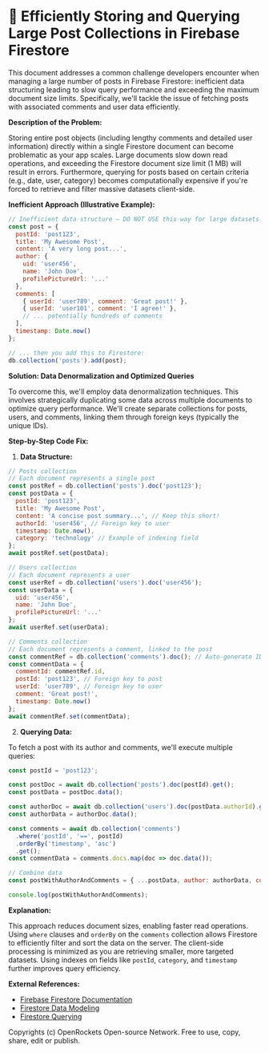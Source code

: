 # 🐞 Efficiently Storing and Querying Large Post Collections in Firebase Firestore


This document addresses a common challenge developers encounter when managing a large number of posts in Firebase Firestore: inefficient data structuring leading to slow query performance and exceeding the maximum document size limits.  Specifically, we'll tackle the issue of fetching posts with associated comments and user data efficiently.

**Description of the Problem:**

Storing entire post objects (including lengthy comments and detailed user information) directly within a single Firestore document can become problematic as your app scales.  Large documents slow down read operations, and exceeding the Firestore document size limit (1 MB) will result in errors.  Furthermore, querying for posts based on certain criteria (e.g., date, user, category) becomes computationally expensive if you're forced to retrieve and filter massive datasets client-side.

**Inefficient Approach (Illustrative Example):**

```javascript
// Inefficient data structure – DO NOT USE this way for large datasets.
const post = {
  postId: 'post123',
  title: 'My Awesome Post',
  content: 'A very long post...',
  author: {
    uid: 'user456',
    name: 'John Doe',
    profilePictureUrl: '...'
  },
  comments: [
    { userId: 'user789', comment: 'Great post!' },
    { userId: 'user101', comment: 'I agree!' },
    // ... potentially hundreds of comments
  ],
  timestamp: Date.now()
};

// ... then you add this to Firestore:
db.collection('posts').add(post);
```

**Solution:  Data Denormalization and Optimized Queries**

To overcome this, we'll employ data denormalization techniques. This involves strategically duplicating some data across multiple documents to optimize query performance.  We'll create separate collections for posts, users, and comments, linking them through foreign keys (typically the unique IDs).

**Step-by-Step Code Fix:**

1. **Data Structure:**

```javascript
// Posts collection
// Each document represents a single post
const postRef = db.collection('posts').doc('post123');
const postData = {
  postId: 'post123',
  title: 'My Awesome Post',
  content: 'A concise post summary...', // Keep this short!
  authorId: 'user456', // Foreign key to user
  timestamp: Date.now(),
  category: 'technology' // Example of indexing field
};
await postRef.set(postData);

// Users collection
// Each document represents a user
const userRef = db.collection('users').doc('user456');
const userData = {
  uid: 'user456',
  name: 'John Doe',
  profilePictureUrl: '...'
};
await userRef.set(userData);

// Comments collection
// Each document represents a comment, linked to the post
const commentRef = db.collection('comments').doc(); // Auto-generate ID
const commentData = {
  commentId: commentRef.id,
  postId: 'post123', // Foreign key to post
  userId: 'user789', // Foreign key to user
  comment: 'Great post!',
  timestamp: Date.now()
};
await commentRef.set(commentData);
```

2. **Querying Data:**

To fetch a post with its author and comments, we'll execute multiple queries:

```javascript
const postId = 'post123';

const postDoc = await db.collection('posts').doc(postId).get();
const postData = postDoc.data();

const authorDoc = await db.collection('users').doc(postData.authorId).get();
const authorData = authorDoc.data();

const comments = await db.collection('comments')
  .where('postId', '==', postId)
  .orderBy('timestamp', 'asc')
  .get();
const commentData = comments.docs.map(doc => doc.data());

// Combine data
const postWithAuthorAndComments = { ...postData, author: authorData, comments: commentData };

console.log(postWithAuthorAndComments);
```


**Explanation:**

This approach reduces document sizes, enabling faster read operations.  Using `where` clauses and `orderBy` on the `comments` collection allows Firestore to efficiently filter and sort the data on the server.  The client-side processing is minimized as you are retrieving smaller, more targeted datasets.  Using indexes on fields like `postId`, `category`, and `timestamp` further improves query efficiency.


**External References:**

* [Firebase Firestore Documentation](https://firebase.google.com/docs/firestore)
* [Firestore Data Modeling](https://firebase.google.com/docs/firestore/modeling)
* [Firestore Querying](https://firebase.google.com/docs/firestore/query-data/get-data)


Copyrights (c) OpenRockets Open-source Network. Free to use, copy, share, edit or publish.

